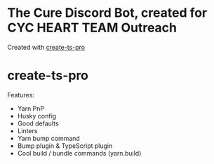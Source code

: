 # The Cure Discord Bot, created for CYC HEART TEAM Outreach

Created with [create-ts-pro](https://github.com/Milo123459/create-ts-pro)

# create-ts-pro

Features:

* Yarn PnP
* Husky config
* Good defaults
* Linters
* Yarn bump command
* Bump plugin & TypeScript plugin
* Cool build / bundle commands (yarn.build)
